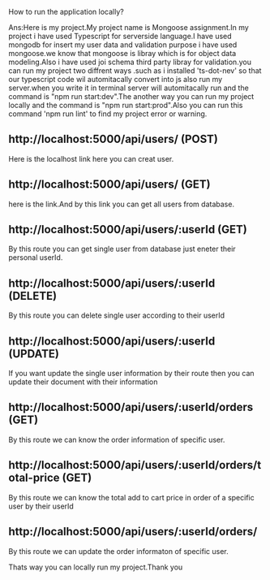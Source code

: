How to run the application locally?

Ans:Here is my project.My project name is Mongoose assignment.In my project i have used Typescript for serverside language.I have used mongodb for insert my user data and validation purpose i have used mongoose.we know that mongoose is libray which is for object data modeling.Also i have used joi schema third party libray for validation.you can run my project two diffrent ways .such as i installed 'ts-dot-nev' so that our typescript code wil automitacally convert into js also run my server.when you write it in terminal server will automitacally run and the command is "npm run start:dev".The another way you can run my project locally and the command is "npm run start:prod".Also you can run this command 'npm run lint' to find my project error or warning.

## http://localhost:5000/api/users/ (POST)

Here is the localhost link here you can creat user.

## http://localhost:5000/api/users/ (GET)

here is the link.And by this link you can get all users from database.

## http://localhost:5000/api/users/:userId (GET)

By this route you can get single user from database just eneter their personal userId.

## http://localhost:5000/api/users/:userId (DELETE)

By this route you can delete single user according to their userId

## http://localhost:5000/api/users/:userId (UPDATE)

If you want update the single user information by their route then you can update their document with their information

## http://localhost:5000/api/users/:userId/orders (GET)

By this route we can know the order information of specific user.

## http://localhost:5000/api/users/:userId/orders/total-price (GET)

By this route we can know the total add to cart price in order of a specific user by their userId

## http://localhost:5000/api/users/:userId/orders/

By this route we can update the order informaton of specific user.

Thats way you can locally run my project.Thank you
